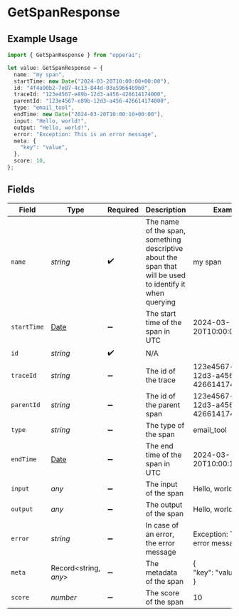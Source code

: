 # GetSpanResponse

## Example Usage

```typescript
import { GetSpanResponse } from "opperai";

let value: GetSpanResponse = {
  name: "my span",
  startTime: new Date("2024-03-20T10:00:00+00:00"),
  id: "4f4a90b2-7e87-4c13-844d-03a59664b9b0",
  traceId: "123e4567-e89b-12d3-a456-426614174000",
  parentId: "123e4567-e89b-12d3-a456-426614174000",
  type: "email_tool",
  endTime: new Date("2024-03-20T10:00:10+00:00"),
  input: "Hello, world!",
  output: "Hello, world!",
  error: "Exception: This is an error message",
  meta: {
    "key": "value",
  },
  score: 10,
};
```

## Fields

| Field                                                                                                     | Type                                                                                                      | Required                                                                                                  | Description                                                                                               | Example                                                                                                   |
| --------------------------------------------------------------------------------------------------------- | --------------------------------------------------------------------------------------------------------- | --------------------------------------------------------------------------------------------------------- | --------------------------------------------------------------------------------------------------------- | --------------------------------------------------------------------------------------------------------- |
| `name`                                                                                                    | *string*                                                                                                  | :heavy_check_mark:                                                                                        | The name of the span, something descriptive about the span that will be used to identify it when querying | my span                                                                                                   |
| `startTime`                                                                                               | [Date](https://developer.mozilla.org/en-US/docs/Web/JavaScript/Reference/Global_Objects/Date)             | :heavy_minus_sign:                                                                                        | The start time of the span in UTC                                                                         | 2024-03-20T10:00:00+00:00                                                                                 |
| `id`                                                                                                      | *string*                                                                                                  | :heavy_check_mark:                                                                                        | N/A                                                                                                       |                                                                                                           |
| `traceId`                                                                                                 | *string*                                                                                                  | :heavy_minus_sign:                                                                                        | The id of the trace                                                                                       | 123e4567-e89b-12d3-a456-426614174000                                                                      |
| `parentId`                                                                                                | *string*                                                                                                  | :heavy_minus_sign:                                                                                        | The id of the parent span                                                                                 | 123e4567-e89b-12d3-a456-426614174000                                                                      |
| `type`                                                                                                    | *string*                                                                                                  | :heavy_minus_sign:                                                                                        | The type of the span                                                                                      | email_tool                                                                                                |
| `endTime`                                                                                                 | [Date](https://developer.mozilla.org/en-US/docs/Web/JavaScript/Reference/Global_Objects/Date)             | :heavy_minus_sign:                                                                                        | The end time of the span in UTC                                                                           | 2024-03-20T10:00:10+00:00                                                                                 |
| `input`                                                                                                   | *any*                                                                                                     | :heavy_minus_sign:                                                                                        | The input of the span                                                                                     | Hello, world!                                                                                             |
| `output`                                                                                                  | *any*                                                                                                     | :heavy_minus_sign:                                                                                        | The output of the span                                                                                    | Hello, world!                                                                                             |
| `error`                                                                                                   | *string*                                                                                                  | :heavy_minus_sign:                                                                                        | In case of an error, the error message                                                                    | Exception: This is an error message                                                                       |
| `meta`                                                                                                    | Record<string, *any*>                                                                                     | :heavy_minus_sign:                                                                                        | The metadata of the span                                                                                  | {<br/>"key": "value"<br/>}                                                                                |
| `score`                                                                                                   | *number*                                                                                                  | :heavy_minus_sign:                                                                                        | The score of the span                                                                                     | 10                                                                                                        |